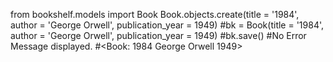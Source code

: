 from bookshelf.models import Book
Book.objects.create(title = '1984', author = 'George Orwell', publication_year = 1949)
#bk = Book(title = '1984', author = 'George Orwell', publication_year = 1949)
#bk.save()
#No Error Message displayed.
#<Book: 1984 George Orwell 1949>
